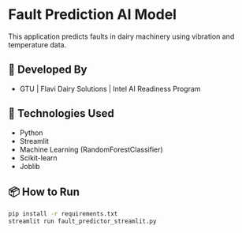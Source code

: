 # Fault Prediction AI Model

This application predicts faults in dairy machinery using vibration and temperature data.

## 🔧 Developed By
- GTU | Flavi Dairy Solutions | Intel AI Readiness Program

## 🧠 Technologies Used
- Python
- Streamlit
- Machine Learning (RandomForestClassifier)
- Scikit-learn
- Joblib

## 📦 How to Run

```bash
pip install -r requirements.txt
streamlit run fault_predictor_streamlit.py
